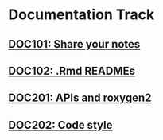 # Documentation Track

## [DOC101: Share your notes](DOC101.md)

## [DOC102: .Rmd READMEs](DOC102.md)

## [DOC201: APIs and roxygen2](DOC201.md)

## [DOC202: Code style](DOC202.md)
